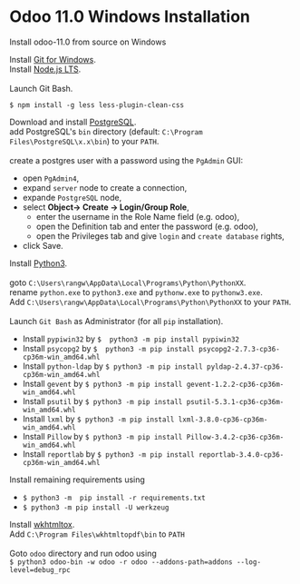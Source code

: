 # Odoo 11.0 Windows Installation
Install odoo-11.0 from source on Windows

Install [Git for Windows](https://git-scm.com/download/win).<br />
Install [Node.js LTS](https://nodejs.org/en/download/).<br />
<br />
Launch Git Bash.
```
$ npm install -g less less-plugin-clean-css
```
Download and install [PostgreSQL](https://www.enterprisedb.com/downloads/postgres-postgresql-downloads).<br />
add PostgreSQL's `bin` directory (default: `C:\Program Files\PostgreSQL\x.x\bin`) to your `PATH`.<br />
<br />
create a postgres user with a password using the `PgAdmin` GUI:<br />
 * open `PgAdmin4`,
 * expand `server` node to create a connection,
 * expande `PostgreSQL` node,
 * select **Object-> Create -> Login/Group Role**,
    * enter the username in the Role Name field (e.g. odoo),
    * open the Definition tab and enter the password (e.g. odoo),
    * open the Privileges tab and give `login` and `create database` rights,
 * click Save.

Install [Python3](href="https://www.python.org/downloads/).<br />
<br />
goto `C:\Users\rangw\AppData\Local\Programs\Python\PythonXX`.<br />
rename `python.exe` to `python3.exe` and `pythonw.exe` to `pythonw3.exe`.<br />
Add `C:\Users\rangw\AppData\Local\Programs\Python\PythonXX` to your `PATH`.<br />
<br />
Launch `Git Bash` as Administrator (for all `pip` installation).<br />
 * Install `pypiwin32` by `$  python3 -m pip install pypiwin32`
 * Install `psycopg2` by `$  python3 -m pip install psycopg2-2.7.3-cp36-cp36m-win_amd64.whl`
 * Install `python-ldap` by `$ python3 -m pip install pyldap-2.4.37-cp36-cp36m-win_amd64.whl`
 * Install `gevent` by `$ python3 -m pip install gevent-1.2.2-cp36-cp36m-win_amd64.whl`
 * Install `psutil` by `$ python3 -m pip install psutil-5.3.1-cp36-cp36m-win_amd64.whl`
 * Install `lxml` by `$ python3 -m pip install lxml-3.8.0-cp36-cp36m-win_amd64.whl`
 * Install `Pillow` by `$ python3 -m pip install Pillow-3.4.2-cp36-cp36m-win_amd64.whl`
 * Install `reportlab` by `$ python3 -m pip install reportlab-3.4.0-cp36-cp36m-win_amd64.whl`

Install remaining requirements using
 * `$ python3 -m  pip install -r requirements.txt`
 * `$ python3 -m pip install -U werkzeug`

Install [wkhtmltox](https://wkhtmltopdf.org/downloads.html).<br />
Add `C:\Program Files\wkhtmltopdf\bin` to `PATH`<br />
<br />
Goto `odoo` directory and run odoo using<br />
`$ python3 odoo-bin -w odoo -r odoo --addons-path=addons --log-level=debug_rpc`<br />
